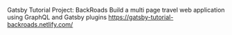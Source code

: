 Gatsby Tutorial Project: BackRoads
Build a multi page travel web application using GraphQL and Gatsby plugins
https://gatsby-tutorial-backroads.netlify.com/
